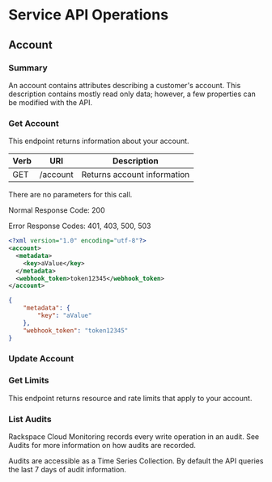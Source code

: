 # Service API Operations

## Account

### Summary

An account contains attributes describing a customer's account. This description contains mostly read only data; however, a few properties can be modified with the API.

### Get Account

This endpoint returns information about your account.

Verb | URI | Description
---- | --- | -----------
GET | /account | Returns account information

There are no parameters for this call.

Normal Response Code: 200

Error Response Codes: 401, 403, 500, 503

```xml label="Get Account Response: XML" file="partials/get_accounts.xml"
<?xml version="1.0" encoding="utf-8"?>
<account>
  <metadata>
    <key>aValue</key>
  </metadata>
  <webhook_token>token12345</webhook_token>
</account>
```

```json label="Get Account Response: JSON" file="partials/get_accounts.json"
{
    "metadata": {
        "key": "aValue"
    },
    "webhook_token": "token12345"
}
```

### Update Account

### Get Limits

This endpoint returns resource and rate limits that apply to your account.

### List Audits

Rackspace Cloud Monitoring records every write operation in an audit. See Audits for more information on how audits are recorded.

Audits are accessible as a Time Series Collection. By default the API queries the last 7 days of audit information.
